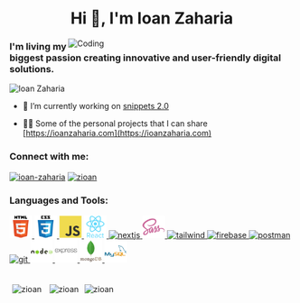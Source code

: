 <h1 align="center">Hi 👋, I'm Ioan Zaharia</h1>

<img align="right" alt="Coding" width="400"
  src="https://media.licdn.com/dms/image/C5622AQFa9jqFEQzk-Q/feedshare-shrink_800/0/1674753440020?e=1680739200&v=beta&t=rOBNbFzSQYNXZiuUoZgzQaC_tCALPtyUofcObNtd0DM&style=flat"
  alt="">

<h3 align="left">I'm living my biggest passion creating innovative and user-friendly digital
  solutions.</h3>


<p align="left"> <img src="https://komarev.com/ghpvc/?username=zioan&label=Profile%20views&color=0e75b6&style=flat"
    alt="Ioan Zaharia" /> </p>

- 🔭 I’m currently working on [snippets 2.0](https://snippets.zioan.com)

- 👨‍💻 Some of the personal projects that I can share [https://ioanzaharia.com](https://ioanzaharia.com)


<h3 align="left">Connect with me:</h3>
<p align="left">
  <a href="https://linkedin.com/in/ioan-zaharia" target="blank"><img align="center"
      src="https://raw.githubusercontent.com/rahuldkjain/github-profile-readme-generator/master/src/images/icons/Social/linked-in-alt.svg"
      alt="ioan-zaharia" height="20" width="30" /></a>
  <a href="https://www.youtube.com/channel/UCoBu_wzzy51EMfaw4sYb6dw" target="blank"><img align="center"
      src="https://raw.githubusercontent.com/rahuldkjain/github-profile-readme-generator/master/src/images/icons/Social/youtube.svg"
      alt="zioan" height="30" width="40" /></a>
</p>


<h3 align="left">Languages and Tools:</h3>
<div>
  <a href="https://www.w3.org/html/" target="_blank" rel="noreferrer"> <img
      src="https://raw.githubusercontent.com/devicons/devicon/master/icons/html5/html5-original-wordmark.svg"
      alt="html5" width="40" height="40" /> </a>
  <a href="https://www.w3schools.com/css/" target="_blank" rel="noreferrer"> <img
      src="https://raw.githubusercontent.com/devicons/devicon/master/icons/css3/css3-original-wordmark.svg" alt="css3"
      width="40" height="40" />
  </a>
  <a href="https://developer.mozilla.org/en-US/docs/Web/JavaScript" target="_blank" rel="noreferrer"> <img
      src="https://raw.githubusercontent.com/devicons/devicon/master/icons/javascript/javascript-original.svg"
      alt="javascript" width="40" height="40" /> </a>
  <a href="https://reactjs.org/" target="_blank" rel="noreferrer"> <img
      src="https://raw.githubusercontent.com/devicons/devicon/master/icons/react/react-original-wordmark.svg"
      alt="react" width="40" height="40" /> </a>
  <a href="https://nextjs.org/" target="_blank" rel="noreferrer"> <img
      src="https://cdn.worldvectorlogo.com/logos/nextjs-2.svg" alt="nextjs" width="40" height="40" /> </a>
  <a href="https://sass-lang.com" target="_blank" rel="noreferrer">
    <img src="https://raw.githubusercontent.com/devicons/devicon/master/icons/sass/sass-original.svg" alt="sass"
      width="40" height="40" /> </a>
  <a href="https://tailwindcss.com/" target="_blank" rel="noreferrer"> <img
      src="https://www.vectorlogo.zone/logos/tailwindcss/tailwindcss-icon.svg" alt="tailwind" width="40" height="40" />
  </a>
  <a href="https://firebase.google.com/" target="_blank" rel="noreferrer"> <img
      src="https://www.vectorlogo.zone/logos/firebase/firebase-icon.svg" alt="firebase" width="40" height="40" /> </a>
  <a href="https://postman.com" target="_blank" rel="noreferrer"> <img
      src="https://www.vectorlogo.zone/logos/getpostman/getpostman-icon.svg" alt="postman" width="40" height="40" />
  </a>
  <a href="https://git-scm.com/" target="_blank" rel="noreferrer"> <img
      src="https://www.vectorlogo.zone/logos/git-scm/git-scm-icon.svg" alt="git" width="40" height="40" /> </a>
  <a href="https://nodejs.org" target="_blank" rel="noreferrer"> <img
      src="https://raw.githubusercontent.com/devicons/devicon/master/icons/nodejs/nodejs-original-wordmark.svg"
      alt="nodejs" width="40" height="40" /> </a>
  <a href="https://expressjs.com" target="_blank" rel="noreferrer"> <img
      src="https://raw.githubusercontent.com/devicons/devicon/master/icons/express/express-original-wordmark.svg"
      alt="express" width="40" height="40" /> </a>
  <a href="https://www.mongodb.com/" target="_blank" rel="noreferrer"> <img
      src="https://raw.githubusercontent.com/devicons/devicon/master/icons/mongodb/mongodb-original-wordmark.svg"
      alt="mongodb" width="40" height="40" /> </a>
  <a href="https://www.mysql.com/" target="_blank" rel="noreferrer">
    <img src="https://raw.githubusercontent.com/devicons/devicon/master/icons/mysql/mysql-original-wordmark.svg"
      alt="mysql" width="40" height="40" /> </a>
</div>

<br>
<div style="display:flex; flex-wrap:wrap;">
  
  <p><img style="flex:1; margin:5px;"
      src="https://github-readme-stats.vercel.app/api/top-langs?username=zioan&show_icons=true&locale=en&layout=compact"
      alt="zioan" /></p>

  <p>&nbsp;<img style="flex:1; margin:5px;" src="https://github-readme-stats.vercel.app/api?username=zioan&show_icons=true&locale=en&layout=compact"
      alt="zioan" /></p>

  <p><img style="flex:1; margin:5px;" src="https://github-readme-streak-stats.herokuapp.com/?user=zioan&layout=compact" alt="zioan" /></p>
</div>
